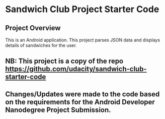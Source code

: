 # Sandwich Club Project Starter Code

## Project Overview
This is an Android application.
This project parses JSON data and displays details of sandwiches for the user.

## NB: This project is a copy of the repo https://github.com/udacity/sandwich-club-starter-code
## Changes/Updates were made to the code based on the requirements for the Android Developer Nanodegree Project Submission.
